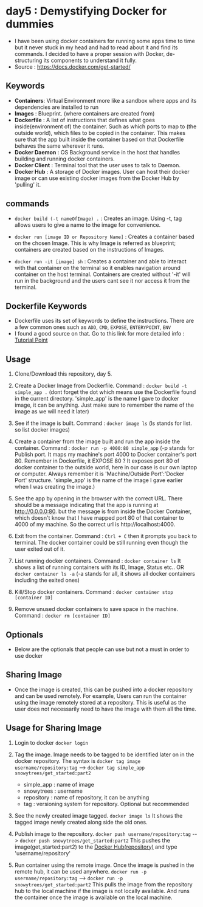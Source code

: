 # day5 : Demystifying Docker for dummies

- I have been using docker containers for running some apps time to time but it never stuck in my head and had to read about it and find its commands. I decided to have a proper session with Docker, de-structuring its components to understand it fully.
- Source : https://docs.docker.com/get-started/



## Keywords
- <b>Containers</b>: Virtual Environment more like a sandbox where apps and its dependencies are installed to run
- <b>Images</b> : Blueprint. (where containers are created from)
- <b>Dockerfile</b> : A list of instructions that defines what goes inside(environment of) the container. Such as which ports to map to (the outside world), which files to be copied in the container. This makes sure that the app built inside the container based on that Dockerfile behaves the same wherever it runs.
- <b>Docker Daemon</b> : OS Background service in the host that handles building and running docker containers.
- <b>Docker Client</b> : Terminal tool that the user uses to talk to Daemon.
- <b>Docker Hub</b> : A storage of Docker images. User can host their docker image or can use existing docker images from the Docker Hub by 'pulling' it.




## commands
- `docker build (-t nameOfImage) .` : Creates an image. Using -t, tag allows users to give a name to the image for convenience.

- `docker run [image ID or Repository Name]` : Creates a container based on the chosen Image. This is why Image is referred as blueprint; containers are created based on the instructions of Images.

- `docker run -it [image] sh` : Creates a container and able to interact with that container on the terminal so it enables navigation around container on the host terminal. Containers are created without '-it' will run in the background and the users cant see it nor access it from the terminal.

## Dockerfile Keywords
- Dockerfile uses its set of keywords to define the instructions. There are a few common ones such as `ADD`, `CMD`, `EXPOSE`, `ENTERYPOINT`, `ENV`
- I found a good source on that. Go to this link for more detailed info : [Tutorial Point](https://www.tutorialspoint.com/docker/docker_instruction_commands.htm)


## Usage
1. Clone/Download this repository, day 5.

2. Create a Docker Image from Dockerfile. Command : `docker build -t simple_app .` (dont forget the dot which means use the Dockerfile found in the current directory. 'simple_app' is the name I gave to docker image, it can be anything. Just make sure to remember the name of the image as we will need it later)

3. See if the image is built. Command : `docker image ls` (ls stands for list. so list docker images)

4. Create a container from the image built and run the app inside the container. Command : `docker run -p 4000:80 simple_app` (-p stands for Publish port. It maps my machine's port 4000 to Docker container's port 80. Remember in Dockerfile, it EXPOSE 80 ? It exposes port 80 of docker container to the outside world, here in our case is our own laptop or computer. Always remember it is 'Machine/Outside Port':'Docker Port' structure. 'simple_app' is the name of the image I gave earlier when I was creating the image.)

5. See the app by opening in the browser with the correct URL. There should be a message indicating that the app is running at http://0.0.0.0:80. but the message is from inside the Docker Container, which doesn't know that I have mapped port 80 of that container to 4000 of my machine. So the correct url is http://localhost:4000.

6. Exit from the container. Command : `Ctrl + C` then it prompts you back to terminal. The docker container could be still running even though the user exited out of it.

7. List running docker containers. Command : `docker container ls` It shows a list of running containers with its ID, Image, Status etc.. OR `docker container ls -a` (-a stands for all, it shows all docker containers including the exited ones)

8. Kill/Stop docker containers. Command : `docker container stop [container ID]`

9. Remove unused docker containers to save space in the machine. Command : `docker rm [container ID]`

## Optionals
- Below are the optionals that people can use but not a must in order to use docker

## Sharing Image
- Once the image is created, this can be pushed into a docker repository and can be used remotely. For example, Users can run the container using the image remotely stored at a repository. This is useful as the user does not necessarily need to have the image with them all the time.

## Usage for Sharing Image
1. Login to docker `docker login`

2. Tag the image. Image needs to be tagged to be identified later on in the docker repository. The syntax is `docker tag image username/repository:tag` -->
`docker tag simple_app snowytrees/get_started:part2`
   - simple_app : name of image
   - snowytrees : username
   - repository : name of repository, it can be anything
   - tag : versioning system for repository. Optional but recommended

3. See the newly created image tagged. `docker image ls` It shows the tagged image newly created along side the old ones.

4. Publish image to the repository. `docker push username/repository:tag` --> `docker push snowytrees/get_started:part2` This pushes the image(get_started:part2) to the [Docker Hub(repository)](https://hub.docker.com/) and type 'username/repository'

5. Run container using the remote image. Once the image is pushed in the remote hub, it can be used anywhere. `docker run -p username/repository:tag` --> `docker run -p snowytrees/get_started:part2` This pulls the image from the repository hub to the local machine if the image is not locally available. And runs the container once the image is available on the local machine.
